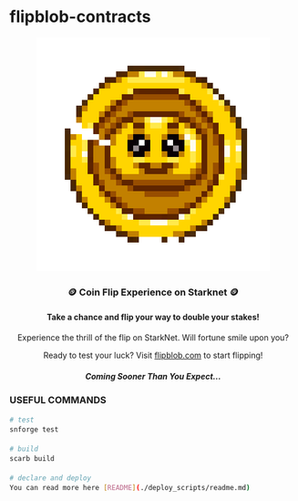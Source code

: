 # flipblob-contracts

<p align="center">
  <img src="spin.gif" alt="flip animation"/>
</p>
<h3 align="center">🪙 Coin Flip Experience on Starknet 🪙</h3>
<h4 align="center">Take a chance and flip your way to double your stakes!</h4>

<p align="center">
  Experience the thrill of the flip on StarkNet. Will fortune smile upon you? <br>
</p>

<p align="center">
  Ready to test your luck? Visit <a href="https://flipblob.com/">flipblob.com</a> to start flipping!
</p>

<h5 align="center">Coming Sooner Than You Expect...</h5>

### USEFUL COMMANDS
```bash
# test 
snforge test

# build
scarb build

# declare and deploy
You can read more here [README](./deploy_scripts/readme.md)

